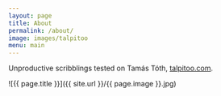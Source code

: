 ```yaml
---
layout: page
title: About
permalink: /about/
image: images/talpitoo
menu: main
---
```


Unproductive scribblings tested on Tamás Tóth, [talpitoo.com](https://talpitoo.com/).

![{{ page.title }}]({{ site.url }}/{{ page.image }}.jpg)
